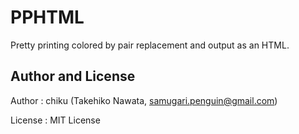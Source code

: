 # PPHTML

Pretty printing colored by pair replacement and output as an HTML.

## Author and License

Author : chiku (Takehiko Nawata, samugari.penguin@gmail.com)

License : MIT License
